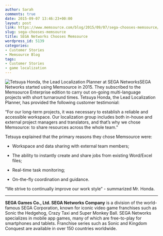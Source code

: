 ```yaml
---
author: Sarah
comments: true
date: 2015-09-07 13:46:23+00:00
layout: post
link: https://www.memsource.com/blog/2015/09/07/sega-chooses-memsource/
slug: sega-chooses-memsource
title: SEGA Networks Chooses Memsource
wordpress_id: 5139
categories:
- Customer Stories
- Memsource Blog
tags:
- Customer Stories
- game localization
---
```


![Tetsuya Honda, the Lead Localization Planner at SEGA Networks](/wp-content/uploads/2015/09/IMG_3515_mono.jpg)SEGA Networks started using Memsource in 2015. They subscribed to the Memsource Enterprise edition to carry out on-going multi-language projects with short turnaround times. Tetsuya Honda, the Lead Localization Planner, has provided the following customer testimonial:

“For our long-term projects, it was necessary to establish a reliable and accessible workspace. Our localization group includes both in-house and external project managers and translators, and that’s why we chose Memsource: to share resources across the whole team.”
<!-- more -->
Tetsuya explained that the primary reasons they chose Memsource were:



 	
  * Workspace and data sharing with external team members;

 	
  * The ability to instantly create and share jobs from existing Word/Excel files;

 	
  * Real-time task monitoring;

 	
  * On-the-fly coordination and guidance.


“We strive to continually improve our work style” - summarized Mr. Honda.



* * *



**SEGA Games Co., Ltd. SEGA Networks Company** is a division of the world-famous SEGA Corporation, known for iconic video game franchises such as Sonic the Hedgehog, Crazy Taxi and Super Monkey Ball. SEGA Networks specializes in mobile app games, many of which are free-to-play for smartphones and tablets. Franchise series such as Sonic and Kingdom Conquest are available in over 150 countries worldwide.
